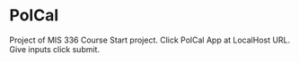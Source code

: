 # PolCal
 Project of MIS 336 Course
 Start project.
 Click PolCal App at LocalHost URL.
 Give inputs click submit.
